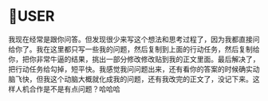 # 🧘USER
我现在经常是跟你问答。但发现很少来写这个想法和思考过程了，因为我都直接问给你了。我在这里都只写一些我的问题，然后复制到上面的行动任务，然后复制给你，把你非常牛逼的结果，挑出一部分修改修改贴到我的正文里面。最后解决了，把行动任务给勾掉，短平快。我感觉我问问题出来，还有看你的答案的时候确实动脑飞快，但我这个动脑大概就化成我的问题，还有我改完的正文了，没记下来。这样人机合作是不是有点问题？哈哈哈